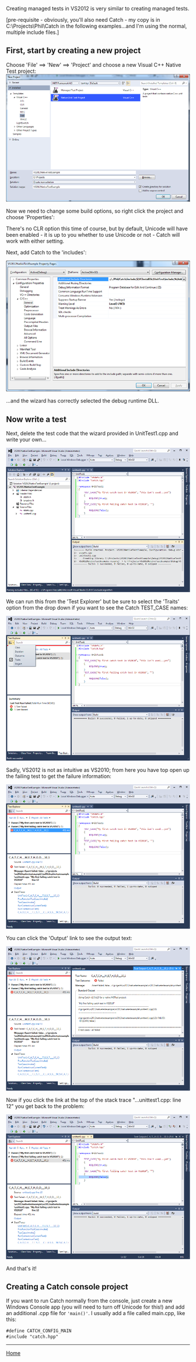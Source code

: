 Creating managed tests in VS2012 is very similar to creating managed tests.

[pre-requisite - obviously, you'll also need Catch - my copy is in C:\Projects\Phil\Catch in the following examples...and I'm using the normal, multiple include files.]

## First, start by creating a new project

Choose 'File' ==> 'New' ==> 'Project' and choose a new Visual C++ Native Test project:
![VS2012 test project](VS2012native-test-project.png)

Now we need to change some build options, so right click the project and choose 'Properties':

There's no CLR option this time of course, but by default, Unicode will have been enabled - it is up to you whether to use Unicode or not - Catch will work with either setting.

Next, add Catch to the 'includes':

![VS2012 include options](VS2012native-options-include.png)

...and the wizard has correctly selected the debug runtime DLL.

## Now write a test

Next, delete the test code that the wizard provided in UnitTest1.cpp and write your own...


![VS2012 build example](VS2012native-example-build.png)

We can run this from the 'Test Explorer' but be sure to select the 'Traits' option from the drop down if you want to see the Catch TEST_CASE names:

![VS2012 example run](VS2012native-example-run.png)


Sadly, VS2012 is not as intuitive as VS2010; from here you have top open up the failing test to get the failure information:

![VS2012 example description](VS2012native-example-desc.png)

You can click the 'Output' link to see the output text:

![VS2012 example description](VS2012native-example-output.png)

Now if you click the link at the top of the stack trace "...unittest1.cpp: line 12" you get back to the problem:

![VS2012 example fail](VS2012native-example-fail.png)

And that's it!

## Creating a Catch console project

If you want to run Catch normally from the console, just create a new Windows Console app (you will need to turn off Unicode for this!) and add an additional .cpp file for `'main()'`.  I usually add a file called main.cpp, like this:

```
#define CATCH_CONFIG_MAIN
#include "catch.hpp"
``` 

---

[Home](../README.md)